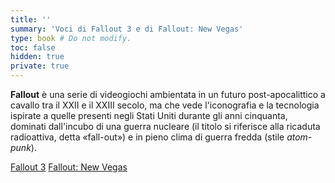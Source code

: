 ```yaml
---
title: ''
summary: 'Voci di Fallout 3 e di Fallout: New Vegas'
type: book # Do not modify.
toc: false
hidden: true
private: true
---
```




**Fallout** è una serie di videogiochi ambientata in un futuro post-apocalittico a cavallo tra il XXII e il XXIII secolo, ma che vede l'iconografia e la tecnologia ispirate a quelle presenti negli Stati Uniti durante gli anni cinquanta, dominati dall'incubo di una guerra nucleare (il titolo si riferisce alla ricaduta radioattiva, detta «fall-out») e in pieno clima di guerra fredda (stile *atom-punk*). 


<a href="fallout-3" class="btn capitol">Fallout 3</a>
<a href="fallout-new-vegas" class="btn mojave">Fallout: New Vegas</a>

